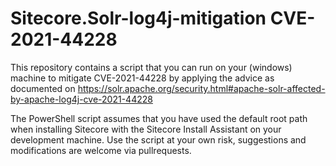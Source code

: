 # Sitecore.Solr-log4j-mitigation CVE-2021-44228
This repository contains a script that you can run on your (windows) machine to mitigate CVE-2021-44228 by applying the advice as documented on https://solr.apache.org/security.html#apache-solr-affected-by-apache-log4j-cve-2021-44228

The PowerShell script assumes that you have used the default root path when installing Sitecore with the Sitecore Install Assistant on your development machine.
Use the script at your own risk, suggestions and modifications are welcome via pullrequests.


